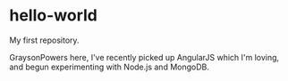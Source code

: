 # hello-world
My first repository.

GraysonPowers here, I've recently picked up AngularJS which I'm loving, and begun experimenting with Node.js and MongoDB. 
